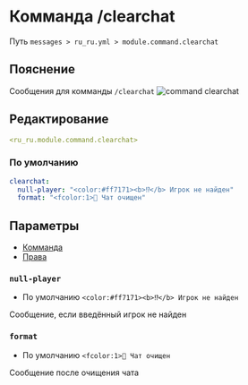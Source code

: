 # Комманда /clearchat
Путь `messages > ru_ru.yml > module.command.clearchat`

## Пояснение
Сообщения для комманды `/clearchat`
![command clearchat](/commandclearchat.png)

## Редактирование
```yaml
<ru_ru.module.command.clearchat>
```

### По умолчанию
```yaml
clearchat:
  null-player: "<color:#ff7171><b>⁉</b> Игрок не найден"
  format: "<fcolor:1>💬 Чат очищен"
```

## Параметры

- [Комманда](/ru/commands/module/command/clearchat/)
- [Права](/ru/permissions/module/command/clearchat/)

### `null-player`
- По умолчанию `<color:#ff7171><b>⁉</b> Игрок не найден`

Сообщение, если введённый игрок не найден

### `format`
- По умолчанию `<fcolor:1>💬 Чат очищен`

Сообщение после очищения чата

